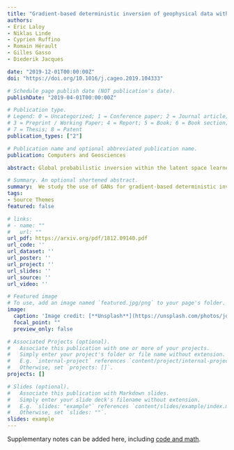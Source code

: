 ```yaml
---
title: "Gradient-based deterministic inversion of geophysical data with generative adversarial networks: Is it feasible?"
authors:
- Eric Laloy
- Niklas Linde
- Cyprien Ruffino
- Romain Hérault
- Gilles Gasso
- Diederik Jacques

date: "2019-12-01T00:00:00Z"
doi: "https://doi.org/10.1016/j.cageo.2019.104333"

# Schedule page publish date (NOT publication's date).
publishDate: "2019-04-01T00:00:00Z"

# Publication type.
# Legend: 0 = Uncategorized; 1 = Conference paper; 2 = Journal article;
# 3 = Preprint / Working Paper; 4 = Report; 5 = Book; 6 = Book section;
# 7 = Thesis; 8 = Patent
publication_types: ["2"]

# Publication name and optional abbreviated publication name.
publication: Computers and Geosciences

abstract: Global probabilistic inversion within the latent space learned by a Generative Adversarial Network (GAN) has been recently demonstrated. Compared to inversion on the original model space, using the latent space of a trained GAN can offer the following benefits, (1) the generated model proposals are geostatistically consistent with the prescribed prior training image (TI), and (2) the parameter space is reduced by orders of magnitude compared to the original model space. Nevertheless, exploring the learned latent space by state-of-the-art Markov chain Monte Carlo (MCMC) methods may still require a large computational effort. As an alternative, parameters in this latent space could possibly be optimized with much less computationally expensive gradient-based methods. This study shows that due to the typically highly nonlinear relationship between the latent space and the associated output space of a GAN, gradient-based deterministic inversion may fail even when considering a linear forward physical model. We tested two deterministic inversion approaches, a quasi-Newton gradient descent using the Adam algorithm and a Gauss–Newton (GN) method that makes use of the Jacobian matrix calculated by finite-differencing. For a channelized binary TI and a synthetic linear crosshole ground penetrating radar (GPR) tomography problem involving 576 measurements with low noise, we observe that when allowing for a total of 10,000 iterations only 13% of the gradient descent trials locate a solution that has the required data misfit. The tested GN inversion was unable to recover a solution with the appropriate data misfit. Our results suggest that deterministic inversion performance strongly depends on the inversion approach, starting model, true reference model, number of iterations and noise realizaion. In contrast, computationally-expensive probabilistic global optimization based on differential evolution always finds an appropriate solution

# Summary. An optional shortened abstract.
summary:  We study the use of GANs for gradient-based deterministic inversion in Geophysics and highlight the associated difficulties caused by the nonlinear GAN transform.
tags:
- Source Themes
featured: false

# links:
# - name: ""
#   url: ""
url_pdf: https://arxiv.org/pdf/1812.09140.pdf
url_code: ''
url_dataset: ''
url_poster: ''
url_project: ''
url_slides: ''
url_source: ''
url_video: ''

# Featured image
# To use, add an image named `featured.jpg/png` to your page's folder. 
image:
  caption: 'Image credit: [**Unsplash**](https://unsplash.com/photos/jdD8gXaTZsc)'
  focal_point: ""
  preview_only: false

# Associated Projects (optional).
#   Associate this publication with one or more of your projects.
#   Simply enter your project's folder or file name without extension.
#   E.g. `internal-project` references `content/project/internal-project/index.md`.
#   Otherwise, set `projects: []`.
projects: []

# Slides (optional).
#   Associate this publication with Markdown slides.
#   Simply enter your slide deck's filename without extension.
#   E.g. `slides: "example"` references `content/slides/example/index.md`.
#   Otherwise, set `slides: ""`.
slides: example
---
```



Supplementary notes can be added here, including [code and math](https://sourcethemes.com/academic/docs/writing-markdown-latex/).
